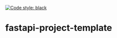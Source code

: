 
[![Code style: black](https://img.shields.io/badge/code%20style-black-000000.svg)](https://github.com/psf/black)
# fastapi-project-template
